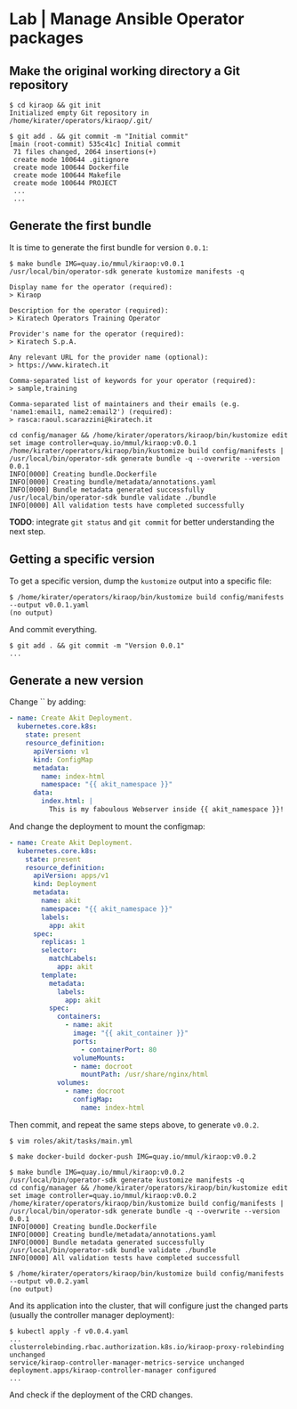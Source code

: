 # Lab | Manage Ansible Operator packages

## Make the original working directory a Git repository

```console
$ cd kiraop && git init
Initialized empty Git repository in /home/kirater/operators/kiraop/.git/

$ git add . && git commit -m "Initial commit"
[main (root-commit) 535c41c] Initial commit
 71 files changed, 2064 insertions(+)
 create mode 100644 .gitignore
 create mode 100644 Dockerfile
 create mode 100644 Makefile
 create mode 100644 PROJECT
 ...
 ...
```

## Generate the first bundle

It is time to generate the first bundle for version `0.0.1`:

```console
$ make bundle IMG=quay.io/mmul/kiraop:v0.0.1
/usr/local/bin/operator-sdk generate kustomize manifests -q

Display name for the operator (required):
> Kiraop

Description for the operator (required):
> Kiratech Operators Training Operator

Provider's name for the operator (required):
> Kiratech S.p.A.

Any relevant URL for the provider name (optional):
> https://www.kiratech.it

Comma-separated list of keywords for your operator (required):
> sample,training

Comma-separated list of maintainers and their emails (e.g. 'name1:email1, name2:email2') (required):
> rasca:raoul.scarazzini@kiratech.it

cd config/manager && /home/kirater/operators/kiraop/bin/kustomize edit set image controller=quay.io/mmul/kiraop:v0.0.1
/home/kirater/operators/kiraop/bin/kustomize build config/manifests | /usr/local/bin/operator-sdk generate bundle -q --overwrite --version 0.0.1
INFO[0000] Creating bundle.Dockerfile
INFO[0000] Creating bundle/metadata/annotations.yaml
INFO[0000] Bundle metadata generated successfully
/usr/local/bin/operator-sdk bundle validate ./bundle
INFO[0000] All validation tests have completed successfully
```

**TODO**: integrate `git status` and `git commit` for better understanding the
next step.

## Getting a specific version

To get a specific version, dump the `kustomize` output into a specific file:

```console
$ /home/kirater/operators/kiraop/bin/kustomize build config/manifests --output v0.0.1.yaml
(no output)
```

And commit everything.

```console
$ git add . && git commit -m "Version 0.0.1"
...
```

## Generate a new version

Change `` by adding:

```yaml
- name: Create Akit Deployment.
  kubernetes.core.k8s:
    state: present
    resource_definition:
      apiVersion: v1
      kind: ConfigMap
      metadata:
        name: index-html
        namespace: "{{ akit_namespace }}"
      data:
        index.html: |
          This is my faboulous Webserver inside {{ akit_namespace }}!
```

And change the deployment to mount the configmap:

```yaml
- name: Create Akit Deployment.
  kubernetes.core.k8s:
    state: present
    resource_definition:
      apiVersion: apps/v1
      kind: Deployment
      metadata:
        name: akit
        namespace: "{{ akit_namespace }}"
        labels:
          app: akit
      spec:
        replicas: 1
        selector:
          matchLabels:
            app: akit
        template:
          metadata:
            labels:
              app: akit
          spec:
            containers:
              - name: akit
                image: "{{ akit_container }}"
                ports:
                  - containerPort: 80
                volumeMounts:
                - name: docroot
                  mountPath: /usr/share/nginx/html
            volumes:
              - name: docroot
                configMap:
                  name: index-html
```

Then commit, and repeat the same steps above, to generate `v0.0.2`.

```console
$ vim roles/akit/tasks/main.yml

$ make docker-build docker-push IMG=quay.io/mmul/kiraop:v0.0.2

$ make bundle IMG=quay.io/mmul/kiraop:v0.0.2
/usr/local/bin/operator-sdk generate kustomize manifests -q
cd config/manager && /home/kirater/operators/kiraop/bin/kustomize edit set image controller=quay.io/mmul/kiraop:v0.0.2
/home/kirater/operators/kiraop/bin/kustomize build config/manifests | /usr/local/bin/operator-sdk generate bundle -q --overwrite --version 0.0.1
INFO[0000] Creating bundle.Dockerfile
INFO[0000] Creating bundle/metadata/annotations.yaml
INFO[0000] Bundle metadata generated successfully
/usr/local/bin/operator-sdk bundle validate ./bundle
INFO[0000] All validation tests have completed successfull
```

```console
$ /home/kirater/operators/kiraop/bin/kustomize build config/manifests --output v0.0.2.yaml
(no output)
```

And its application into the cluster, that will configure just the changed parts
(usually the controller manager deployment):

```console
$ kubectl apply -f v0.0.4.yaml
...
clusterrolebinding.rbac.authorization.k8s.io/kiraop-proxy-rolebinding unchanged
service/kiraop-controller-manager-metrics-service unchanged
deployment.apps/kiraop-controller-manager configured
...
```

And check if the deployment of the CRD changes.
